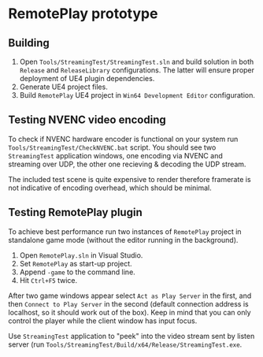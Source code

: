 # RemotePlay prototype

## Building

1. Open `Tools/StreamingTest/StreamingTest.sln` and build solution in both `Release` and `ReleaseLibrary` configurations. The latter will ensure proper deployment of UE4 plugin dependencies.
2. Generate UE4 project files.
3. Build `RemotePlay` UE4 project in `Win64 Development Editor` configuration.

## Testing NVENC video encoding

To check if NVENC hardware encoder is functional on your system run `Tools/StreamingTest/CheckNVENC.bat` script. You should see two `StreamingTest` application windows, one encoding via NVENC and streaming over UDP, the other one recieving & decoding the UDP stream.

The included test scene is quite expensive to render therefore framerate is not indicative of encoding overhead, which should be minimal.

## Testing RemotePlay plugin

To achieve best performance run two instances of `RemotePlay` project in standalone game mode (without the editor running in the background).

1. Open `RemotePlay.sln` in Visual Studio.
2. Set `RemotePlay` as start-up project.
3. Append `-game` to the command line.
4. Hit `Ctrl+F5` twice.

After two game windows appear select `Act as Play Server` in the first, and then `Connect to Play Server` in the second (default connection address is localhost, so it should work out of the box). Keep in mind that you can only control the player while the client window has input focus.

Use `StreamingTest` application to "peek" into the video stream sent by listen server (run `Tools/StreamingTest/Build/x64/Release/StreamingTest.exe`.
